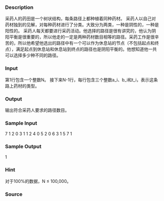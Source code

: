 
### Description
采药人的药田是一个树状结构，每条路径上都种植着同种药材。
采药人以自己对药材独到的见解，对每种药材进行了分类。大致分为两类，一种是阴性的，一种是阳性的。
采药人每天都要进行采药活动。他选择的路径是很有讲究的，他认为阴阳平衡是很重要的，所以他走的一定是两种药材数目相等的路径。采药工作是很辛苦的，所以他希望他选出的路径中有一个可以作为休息站的节点（不包括起点和终点），满足起点到休息站和休息站到终点的路径也是阴阳平衡的。他想知道他一共可以选择多少种不同的路径。
### Input
第1行包含一个整数N。
接下来N-1行，每行包含三个整数a_i、b_i和t_i，表示这条路上药材的类型。
### Output
输出符合采药人要求的路径数目。
### Sample Input
7
1 2 0
3 1 1
2 4 0
5 2 0
6 3 1
5 7 1

### Sample Output
1
### Hint
对于100%的数据，N ≤ 100,000。

### Source
